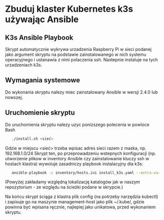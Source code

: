 # Zbuduj klaster Kubernetes k3s używając Ansible
## K3s Ansible Playbook
Skrypt automatycznie wykrywa urzadzenia Raspberry Pi w sieci podanej jako argument skryptu na podstawie zainstalowanego w nich systemu operacyjnego i ustanawia z nimi polaczenia ssh. Nastepnie instaluje na tych urzadzeniach k3s.
## Wymagania systemowe
Do wykonania skryptu nalezy miec zainstalowany Ansible w wersji 2.4.0 lub nowszej. 
## Uruchomienie skryptu
Do uruchomienia skryptu nalezy uzyc ponizszego polecenia w powloce Bash
```bash
   ./install.sh <sieć>
```
Gdzie w miejscu \<sieć\> trzeba wpisac adres sieci razem z maska, np. 192.168.1.0/24
Skrypt ten, po przeprowadzeniu wstepnych konfiguracji (np. utworzenie plikow w inventory Ansible czy zainstalowanie kluczy ssh w hostach klastra) wywoluje zasadniczy playbook instalacyjny dla k3s:

```bash
   ansible-playbook -i inventory/hosts.ini install_k3s.yaml --extra-vars "network=$NETWORK"
```

(Powyżej zakładamy względną lokalizację katalogów jak w naszym repozytorium - ze względu na ścieżki podane w skrypcie.) 

Na końcu skrypt ściąga z klastra plik config (na potrzeby narzędzia kubectl) i zapisuje go na maszynie management-host jako plik ~/.kube/<podana-nazwa>, gdzie <podana-nazwa> powinna być wpisana ręcznie, najlepiej jako unikatowa, przed wykonaniem skryptu.
